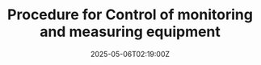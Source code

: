 ---
title: Procedure for Control of monitoring and measuring equipment
linkTitle: Procedure for Control of monitoring and measuring equipment
date: '2025-05-06T02:19:00Z'
weight: 1
description: Procedure outlines steps for controlling, calibrating, and maintaining
  monitoring and measuring equipment to ensure compliance with ISO 20121 standards,
  detailing responsibilities, equipment identification, calibration schedules, maintenance,
  monitoring, and documentation practices.
draft: false
ref: procedure-for-control-of-monitoring-and-measuring-equipment
---